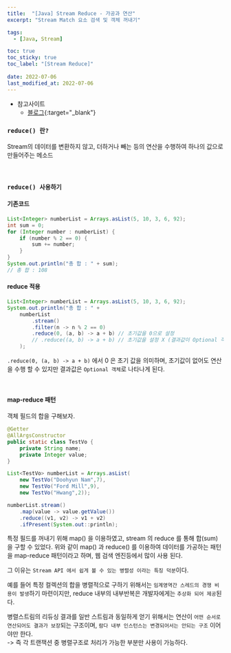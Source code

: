 ```yaml
---
title:  "[Java] Stream Reduce - 가공과 연산"
excerpt: "Stream Match 요소 검색 및 객체 꺼내기"

tags:
  - [Java, Stream]

toc: true
toc_sticky: true
toc_label: "[Stream Reduce]"
 
date: 2022-07-06
last_modified_at: 2022-07-06
---
```


- 참고사이트
  - [블로그](https://doohyun.tistory.com/35?category=592214){:target="_blank"}


### ``reduce() 란?``

Stream의 데이터를 변환하지 않고, 더하거나 빼는 등의 연산을 수행하여 하나의 값으로 만들어주는 메소드

<br>

### ``reduce() 사용하기``

#### 기존코드

```java
List<Integer> numberList = Arrays.asList(5, 10, 3, 6, 92);
int sum = 0;
for (Integer number : numberList) {
	if (number % 2 == 0) {
		sum += number;
	}
}
System.out.println("총 합 : " + sum);
// 총 합 : 108
```

#### reduce 적용

```java
List<Integer> numberList = Arrays.asList(5, 10, 3, 6, 92);
System.out.println("총 합 : " + 
	numberList
		.stream()
		.filter(n -> n % 2 == 0)
		.reduce(0, (a, b) -> a + b) // 초기값을 0으로 설정
		// .reduce((a, b) -> a + b) // 초기값을 설정 X (결과값이 Optional 객체)
	);
```

`.reduce(0, (a, b) -> a + b)` 에서  0 은 초기 값을 의미하며, 초기값이 없어도 연산을 수행 할 수 있지만 결과값은 `Optional 객체`로 나타나게 된다.

<br>

#### map-reduce 패턴

객체 필드의 합을 구해보자.

```java
@Getter
@AllArgsConstructor
public static class TestVo {
	private String name;
	private Integer value;
}

List<TestVo> numberList = Arrays.asList(
	new TestVo("Doohyun Nam",7), 
	new TestVo("Ford Mill",9), 
	new TestVo("Hwang",2));

numberList.stream()
	.map(value -> value.getValue())
	.reduce((v1, v2) -> v1 + v2)
	.ifPresent(System.out::println);
```

특정 필드를 꺼내기 위해 map() 을 이용하였고, stream 의 reduce 를 통해 합(sum) 을 구할 수 있었다. 위와 같이 map() 과 reduce() 를 이용하여 데이터를 가공하는 패턴을 map-reduce 패턴이라고 하며, 웹 검색 엔진등에서 많이 사용 된다.
<br>

그 이유는 `Stream API 에서 쉽게 볼 수 있는 병렬성 이라는 특징 덕분`이다. <br>

예를 들어 특정 컬렉션의 합을 병렬적으로 구하기 위해서는 `임계영역간 스레드의 경쟁 비용이 발생`하기 마련이지만, reduce 내부의 내부반복은 개발자에게는 `추상화 되어 제공`된다. <br>

병렬스트림의 리듀싱 결과를 일반 스트림과 동일하게 얻기 위해서는 연산이 `어떤 순서로 연산되어도 결과가 보장`되는 구조이며, `람다 내부 인스턴스는 변경되어서는 안되는 구조` 이어야만 한다. <br>
-> 즉 각 트랜잭션 중 병렬구조로 처리가 가능한 부분만 사용이 가능하다.